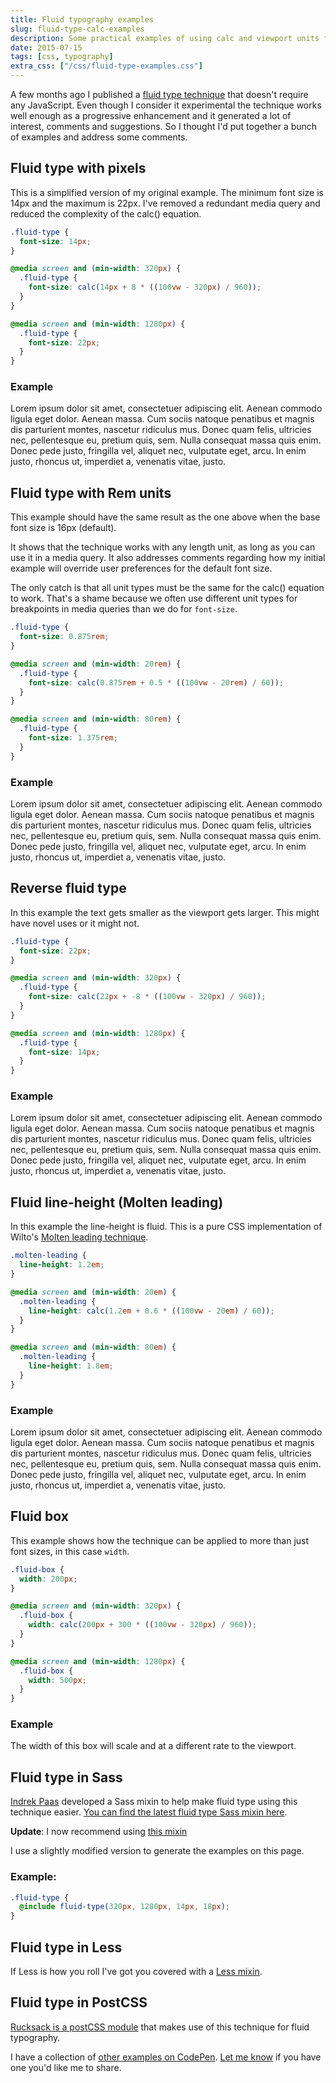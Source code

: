 ```yaml
---
title: Fluid typography examples
slug: fluid-type-calc-examples
description: Some practical examples of using calc and viewport units for fluid typography and more.
date: 2015-07-15
tags: [css, typography]
extra_css: ["/css/fluid-type-examples.css"]
---
```


A few months ago I published a [fluid type technique](/writing/precise-control-responsive-typography/) that doesn't require any JavaScript. Even though I consider it experimental the technique works well enough as a progressive enhancement and it generated a lot of interest, comments and suggestions. So I thought I'd put together a bunch of examples and address some comments.

## Fluid type with pixels

This is a simplified version of my original example. The minimum font size is 14px and the maximum is 22px. I've removed a redundant media query and reduced the complexity of the calc() equation.

```css
.fluid-type {
  font-size: 14px;
}

@media screen and (min-width: 320px) {
  .fluid-type {
    font-size: calc(14px + 8 * ((100vw - 320px) / 960));
  }
}

@media screen and (min-width: 1280px) {
  .fluid-type {
    font-size: 22px;
  }
}
```

### Example

<p class="example-1">Lorem ipsum dolor sit amet, consectetuer adipiscing elit. Aenean commodo ligula eget dolor. Aenean massa. Cum sociis natoque penatibus et magnis dis parturient montes, nascetur ridiculus mus. Donec quam felis, ultricies nec, pellentesque eu, pretium quis, sem. Nulla consequat massa quis enim. Donec pede justo, fringilla vel, aliquet nec, vulputate eget, arcu. In enim justo, rhoncus ut, imperdiet a, venenatis vitae, justo.</p>

## Fluid type with Rem units

This example should have the same result as the one above when the base font size is 16px (default).

It shows that the technique works with any length unit, as long as you can use it in a media query. It also addresses comments regarding how my initial example will override user preferences for the default font size.

The only catch is that all unit types must be the same for the calc() equation to work. That's a shame because we often use different unit types for breakpoints in media queries than we do for `font-size`.

```css
.fluid-type {
  font-size: 0.875rem;
}

@media screen and (min-width: 20rem) {
  .fluid-type {
    font-size: calc(0.875rem + 0.5 * ((100vw - 20rem) / 60));
  }
}

@media screen and (min-width: 80rem) {
  .fluid-type {
    font-size: 1.375rem;
  }
}
```

### Example

<p class="example-2">Lorem ipsum dolor sit amet, consectetuer adipiscing elit. Aenean commodo ligula eget dolor. Aenean massa. Cum sociis natoque penatibus et magnis dis parturient montes, nascetur ridiculus mus. Donec quam felis, ultricies nec, pellentesque eu, pretium quis, sem. Nulla consequat massa quis enim. Donec pede justo, fringilla vel, aliquet nec, vulputate eget, arcu. In enim justo, rhoncus ut, imperdiet a, venenatis vitae, justo.</p>

## Reverse fluid type

In this example the text gets smaller as the viewport gets larger. This might have novel uses or it might not.

```css
.fluid-type {
  font-size: 22px;
}

@media screen and (min-width: 320px) {
  .fluid-type {
    font-size: calc(22px + -8 * ((100vw - 320px) / 960));
  }
}

@media screen and (min-width: 1280px) {
  .fluid-type {
    font-size: 14px;
  }
}
```

### Example

<p class="example-3">Lorem ipsum dolor sit amet, consectetuer adipiscing elit. Aenean commodo ligula eget dolor. Aenean massa. Cum sociis natoque penatibus et magnis dis parturient montes, nascetur ridiculus mus. Donec quam felis, ultricies nec, pellentesque eu, pretium quis, sem. Nulla consequat massa quis enim. Donec pede justo, fringilla vel, aliquet nec, vulputate eget, arcu. In enim justo, rhoncus ut, imperdiet a, venenatis vitae, justo.</p>

## Fluid line-height (Molten leading)

In this example the line-height is fluid. This is a pure CSS implementation of Wilto's [Molten leading technique](https://github.com/Wilto/Molten-Leading).

```css
.molten-leading {
  line-height: 1.2em;
}

@media screen and (min-width: 20em) {
  .molten-leading {
    line-height: calc(1.2em + 0.6 * ((100vw - 20em) / 60));
  }
}

@media screen and (min-width: 80em) {
  .molten-leading {
    line-height: 1.8em;
  }
}
```

### Example

<p class="example-4">Lorem ipsum dolor sit amet, consectetuer adipiscing elit. Aenean commodo ligula eget dolor. Aenean massa. Cum sociis natoque penatibus et magnis dis parturient montes, nascetur ridiculus mus. Donec quam felis, ultricies nec, pellentesque eu, pretium quis, sem. Nulla consequat massa quis enim. Donec pede justo, fringilla vel, aliquet nec, vulputate eget, arcu. In enim justo, rhoncus ut, imperdiet a, venenatis vitae, justo.</p>

## Fluid box

This example shows how the technique can be applied to more than just font sizes, in this case `width`.

```css
.fluid-box {
  width: 200px;
}

@media screen and (min-width: 320px) {
  .fluid-box {
    width: calc(200px + 300 * ((100vw - 320px) / 960));
  }
}

@media screen and (min-width: 1280px) {
  .fluid-box {
    width: 500px;
  }
}
```

### Example

<p class="example-5">The width of this box will scale and at a different rate to the viewport.</p>

## Fluid type in Sass

[Indrek Paas](https://twitter.com/indrekpaas) developed a Sass mixin to help make fluid type using this technique easier. [You can find the latest fluid type Sass mixin here](http://sassmeister.com/gist/7f22e44ace49b5124eec).

**Update**: I now recommend using [this mixin](https://codepen.io/MadeByMike/pen/vNrvdZ)

I use a slightly modified version to generate the examples on this page.

### Example:

```scss
.fluid-type {
  @include fluid-type(320px, 1280px, 14px, 18px);
}
```

## Fluid type in Less

If Less is how you roll I've got you covered with a [Less mixin](http://codepen.io/MadeByMike/pen/RWJyML).

## Fluid type in PostCSS

[Rucksack is a postCSS module](https://www.npmjs.com/package/rucksack-css) that makes use of this technique for fluid typography.

I have a collection of [other examples on CodePen](http://codepen.io/MadeByMike/pens/tags/2/?selected_tag=responsive+typography). [Let me know](https://twitter.com/MikeRiethmuller) if you have one you'd like me to share.

